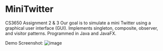 # MiniTwitter
CS3650 Assignment 2 & 3
Our goal is to simulate a mini Twitter using a graphical user interface (GUI). Implements singleton, composite, observer, and visitor patterns. 
Programmed in Java and JavaFX.

Demo Screenshot:
![image](https://user-images.githubusercontent.com/29805751/201285782-d6ba1c0c-fb7d-4ba1-9008-a84a368cfc87.png)
